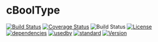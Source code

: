 # cBoolType

[![Build Status](https://img.shields.io/badge/build-passing-brightgreen.svg)](#) 
[![Coverage Status](https://img.shields.io/badge/coverage-95%25-green.svg)](https://coveralls.io/r/Snaipe/libcsptr?branch=master)
![Build Status](https://img.shields.io/badge/status-stable-brightgreen.svg)
[![License](https://img.shields.io/badge/License-WTFPL-blue.svg)](https://github.com/lduck11007/cBoolType/blob/master/LICENSE)
[![dependencies](https://img.shields.io/badge/dependencies-up%20to%20date-yellowgreen.svg)](#) 
[![usedby](https://img.shields.io/badge/used%20by-0%20projects-brightgreen.svg)](#) 
[![standard](https://img.shields.io/badge/standard-%3E%3DANSI-green.svg)](#) 
[![Version](https://img.shields.io/badge/version-v1.0-blue.svg)](https://github.com/lduck11007/cBoolType/releases)
